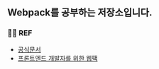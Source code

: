 ## Webpack를 공부하는 저장소입니다.

### 🙇‍♀️ REF

- [공식문서](https://webpack.kr/)
- [프론트엔드 개발자를 위한 웹팩](https://www.inflearn.com/course/%ED%94%84%EB%9F%B0%ED%8A%B8%EC%97%94%EB%93%9C-%EC%9B%B9%ED%8C%A9)
